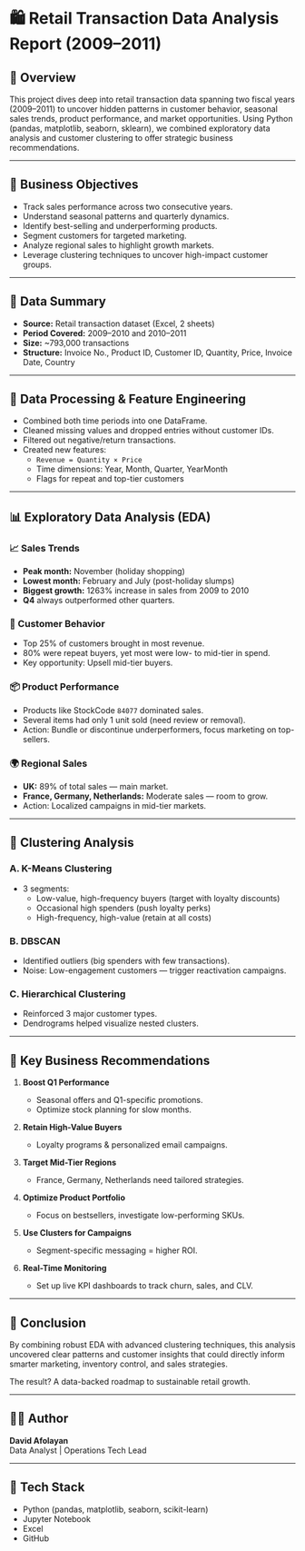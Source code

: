 # 🛍️ Retail Transaction Data Analysis Report (2009–2011)

## 📌 Overview

This project dives deep into retail transaction data spanning two fiscal years (2009–2011) to uncover hidden patterns in customer behavior, seasonal sales trends, product performance, and market opportunities. Using Python (pandas, matplotlib, seaborn, sklearn), we combined exploratory data analysis and customer clustering to offer strategic business recommendations.

---

## 🎯 Business Objectives

- Track sales performance across two consecutive years.
- Understand seasonal patterns and quarterly dynamics.
- Identify best-selling and underperforming products.
- Segment customers for targeted marketing.
- Analyze regional sales to highlight growth markets.
- Leverage clustering techniques to uncover high-impact customer groups.

---

## 📂 Data Summary

- **Source:** Retail transaction dataset (Excel, 2 sheets)
- **Period Covered:** 2009–2010 and 2010–2011
- **Size:** ~793,000 transactions
- **Structure:** Invoice No., Product ID, Customer ID, Quantity, Price, Invoice Date, Country

---

## 🔧 Data Processing & Feature Engineering

- Combined both time periods into one DataFrame.
- Cleaned missing values and dropped entries without customer IDs.
- Filtered out negative/return transactions.
- Created new features:  
  - `Revenue = Quantity × Price`  
  - Time dimensions: Year, Month, Quarter, YearMonth  
  - Flags for repeat and top-tier customers

---

## 📊 Exploratory Data Analysis (EDA)

### 📈 Sales Trends
- **Peak month:** November (holiday shopping)
- **Lowest month:** February and July (post-holiday slumps)
- **Biggest growth:** 1263% increase in sales from 2009 to 2010
- **Q4** always outperformed other quarters.

### 👥 Customer Behavior
- Top 25% of customers brought in most revenue.
- 80% were repeat buyers, yet most were low- to mid-tier in spend.
- Key opportunity: Upsell mid-tier buyers.

### 📦 Product Performance
- Products like StockCode `84077` dominated sales.
- Several items had only 1 unit sold (need review or removal).
- Action: Bundle or discontinue underperformers, focus marketing on top-sellers.

### 🌍 Regional Sales
- **UK:** 89% of total sales — main market.
- **France, Germany, Netherlands:** Moderate sales — room to grow.
- Action: Localized campaigns in mid-tier markets.

---

## 🤖 Clustering Analysis

### A. **K-Means Clustering**
- 3 segments:
  - Low-value, high-frequency buyers (target with loyalty discounts)
  - Occasional high spenders (push loyalty perks)
  - High-frequency, high-value (retain at all costs)

### B. **DBSCAN**
- Identified outliers (big spenders with few transactions).
- Noise: Low-engagement customers — trigger reactivation campaigns.

### C. **Hierarchical Clustering**
- Reinforced 3 major customer types.
- Dendrograms helped visualize nested clusters.

---

## 📌 Key Business Recommendations

1. **Boost Q1 Performance**
   - Seasonal offers and Q1-specific promotions.
   - Optimize stock planning for slow months.

2. **Retain High-Value Buyers**
   - Loyalty programs & personalized email campaigns.

3. **Target Mid-Tier Regions**
   - France, Germany, Netherlands need tailored strategies.

4. **Optimize Product Portfolio**
   - Focus on bestsellers, investigate low-performing SKUs.

5. **Use Clusters for Campaigns**
   - Segment-specific messaging = higher ROI.

6. **Real-Time Monitoring**
   - Set up live KPI dashboards to track churn, sales, and CLV.

---

## 🧠 Conclusion

By combining robust EDA with advanced clustering techniques, this analysis uncovered clear patterns and customer insights that could directly inform smarter marketing, inventory control, and sales strategies.

The result? A data-backed roadmap to sustainable retail growth.

---

## 🧑‍💻 Author

**David Afolayan**  
Data Analyst | Operations Tech Lead  

---

## 📝 Tech Stack

- Python (pandas, matplotlib, seaborn, scikit-learn)
- Jupyter Notebook
- Excel
- GitHub
